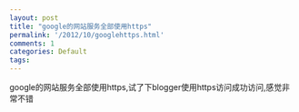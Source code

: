 ```yaml
---
layout: post
title: "google的网站服务全部使用https"
permalink: '/2012/10/googlehttps.html'
comments: 1
categories: Default
tags: 
---
```

<div dir="ltr" style="text-align: left;" trbidi="on">google的网站服务全部使用https,试了下blogger使用https访问成功访问,感觉非常不错<br/><br/></div>
